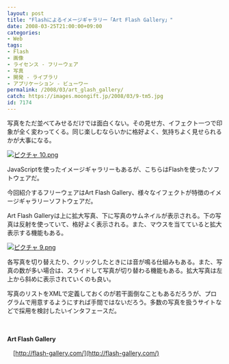 ```yaml
---
layout: post
title: "Flashによるイメージギャラリー「Art Flash Gallery」"
date: 2008-03-25T21:00:00+09:00
categories:
- Web
tags: 
- Flash
- 画像
- ライセンス - フリーウェア
- 写真
- 開発 - ライブラリ
- アプリケーション - ビューワー
permalink: /2008/03/art_glash_gallery/
catch: https://images.moongift.jp/2008/03/9-tm5.jpg
id: 7174
---
```

写真をただ並べてみせるだけでは面白くない。その見せ方、イフェクト一つで印象が全く変わってくる。同じ楽しむならいかに格好よく、気持ちよく見せられるかが大事になる。

  

[![ピクチャ 10.png](https://images.moongift.jp/2008/03/10-tm2.jpg)](https://images.moongift.jp/2008/03/105.jpg)

  

JavaScriptを使ったイメージギャラリーもあるが、こちらはFlashを使ったソフトウェアだ。

  

今回紹介するフリーウェアはArt Flash Gallery、様々なイフェクトが特徴のイメージギャラリーソフトウェアだ。

  
  
<!--more-->  

Art Flash Galleryは上に拡大写真、下に写真のサムネイルが表示される。下の写真は反射を使っていて、格好よく表示される。また、マウスを当てていると拡大表示する機能もある。

  

[![ピクチャ 9.png](https://images.moongift.jp/2008/03/9-tm5.jpg)](https://images.moongift.jp/2008/03/96.jpg)

  

各写真を切り替えたり、クリックしたときには音が鳴る仕組みもある。また、写真の数が多い場合は、スライドして写真が切り替わる機能もある。拡大写真は左上から斜めに表示されていくのも良い。

  

写真のリストをXMLで定義しておくのが若干面倒なこともあるだろうが、プログラムで用意するようにすれば手間ではないだろう。多数の写真を扱うサイトなどで採用を検討したいインタフェースだ。

  

　

  

**Art Flash Gallery**  
  
　[http://flash-gallery.com/](http://flash-gallery.com/)

  
